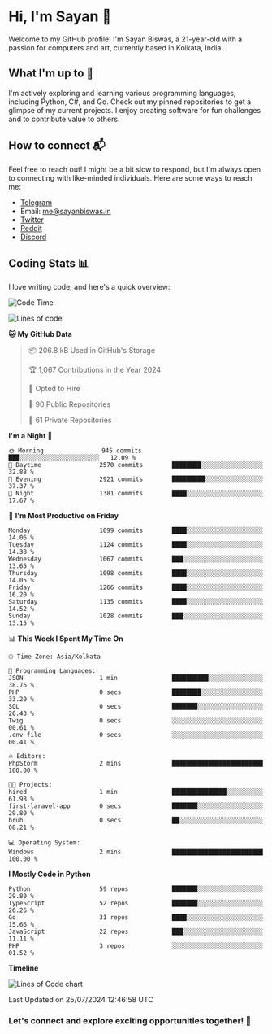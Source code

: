 # Hi, I'm Sayan 👋

Welcome to my GitHub profile! I'm Sayan Biswas, a 21-year-old with a passion for computers and art, currently based in Kolkata, India.

## What I'm up to 🚀

I'm actively exploring and learning various programming languages, including Python, C#, and Go. Check out my pinned repositories to get a glimpse of my current projects. I enjoy creating software for fun challenges and to contribute value to others.

## How to connect 📬

Feel free to reach out! I might be a bit slow to respond, but I'm always open to connecting with like-minded individuals. Here are some ways to reach me:

- [Telegram](https://t.me/dank_as_fuck)
- Email: [me@sayanbiswas.in](mailto:me@sayanbiswas.in)
- [Twitter](https://twitter.com/TheDankDel)
- [Reddit](https://www.reddit.com/user/dank_as_fuck_/)
- [Discord](https://discordapp.com/users/506536929152466945)

## Coding Stats 📊

I love writing code, and here's a quick overview:

<!--START_SECTION:waka-->
![Code Time](http://img.shields.io/badge/Code%20Time-1%2C651%20hrs%2052%20mins-blue)

![Lines of code](https://img.shields.io/badge/From%20Hello%20World%20I%27ve%20Written-5.8%20million%20lines%20of%20code-blue)

**🐱 My GitHub Data** 

> 📦 206.8 kB Used in GitHub's Storage 
 > 
> 🏆 1,067 Contributions in the Year 2024
 > 
> 💼 Opted to Hire
 > 
> 📜 90 Public Repositories 
 > 
> 🔑 61 Private Repositories 
 > 
**I'm a Night 🦉** 

```text
🌞 Morning                945 commits         ███░░░░░░░░░░░░░░░░░░░░░░   12.09 % 
🌆 Daytime                2570 commits        ████████░░░░░░░░░░░░░░░░░   32.88 % 
🌃 Evening                2921 commits        █████████░░░░░░░░░░░░░░░░   37.37 % 
🌙 Night                  1381 commits        ████░░░░░░░░░░░░░░░░░░░░░   17.67 % 
```
📅 **I'm Most Productive on Friday** 

```text
Monday                   1099 commits        ████░░░░░░░░░░░░░░░░░░░░░   14.06 % 
Tuesday                  1124 commits        ████░░░░░░░░░░░░░░░░░░░░░   14.38 % 
Wednesday                1067 commits        ███░░░░░░░░░░░░░░░░░░░░░░   13.65 % 
Thursday                 1098 commits        ████░░░░░░░░░░░░░░░░░░░░░   14.05 % 
Friday                   1266 commits        ████░░░░░░░░░░░░░░░░░░░░░   16.20 % 
Saturday                 1135 commits        ████░░░░░░░░░░░░░░░░░░░░░   14.52 % 
Sunday                   1028 commits        ███░░░░░░░░░░░░░░░░░░░░░░   13.15 % 
```


📊 **This Week I Spent My Time On** 

```text
🕑︎ Time Zone: Asia/Kolkata

💬 Programming Languages: 
JSON                     1 min               ██████████░░░░░░░░░░░░░░░   38.76 % 
PHP                      0 secs              ████████░░░░░░░░░░░░░░░░░   33.20 % 
SQL                      0 secs              ███████░░░░░░░░░░░░░░░░░░   26.43 % 
Twig                     0 secs              ░░░░░░░░░░░░░░░░░░░░░░░░░   00.61 % 
.env file                0 secs              ░░░░░░░░░░░░░░░░░░░░░░░░░   00.41 % 

🔥 Editors: 
PhpStorm                 2 mins              █████████████████████████   100.00 % 

🐱‍💻 Projects: 
hired                    1 min               ███████████████░░░░░░░░░░   61.98 % 
first-laravel-app        0 secs              ███████░░░░░░░░░░░░░░░░░░   29.80 % 
bruh                     0 secs              ██░░░░░░░░░░░░░░░░░░░░░░░   08.21 % 

💻 Operating System: 
Windows                  2 mins              █████████████████████████   100.00 % 
```

**I Mostly Code in Python** 

```text
Python                   59 repos            ███████░░░░░░░░░░░░░░░░░░   29.80 % 
TypeScript               52 repos            ███████░░░░░░░░░░░░░░░░░░   26.26 % 
Go                       31 repos            ████░░░░░░░░░░░░░░░░░░░░░   15.66 % 
JavaScript               22 repos            ███░░░░░░░░░░░░░░░░░░░░░░   11.11 % 
PHP                      3 repos             ░░░░░░░░░░░░░░░░░░░░░░░░░   01.52 % 
```



**Timeline**

![Lines of Code chart](https://raw.githubusercontent.com/Dank-del/Dank-del/main/assets/bar_graph.png)


 Last Updated on 25/07/2024 12:46:58 UTC
<!--END_SECTION:waka-->

### Let's connect and explore exciting opportunities together! 🚀
